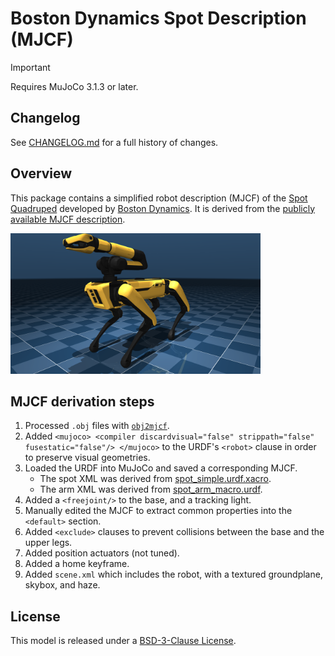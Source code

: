 # Boston Dynamics Spot Description (MJCF)

> [!IMPORTANT]
> Requires MuJoCo 3.1.3 or later.

## Changelog

See [CHANGELOG.md](./CHANGELOG.md) for a full history of changes.

## Overview

This package contains a simplified robot description (MJCF) of the [Spot
Quadruped](https://bostondynamics.com/products/spot/) developed by [Boston
Dynamics](https://bostondynamics.com/). It is derived from the [publicly
available MJCF description](https://github.com/bdaiinstitute/spot_ros2).

<p float="left">
  <img src="spot.png" width="400">
</p>

## MJCF derivation steps

1. Processed `.obj` files with [`obj2mjcf`](https://github.com/kevinzakka/obj2mjcf).
2. Added `<mujoco> <compiler discardvisual="false" strippath="false" fusestatic="false"/> </mujoco>` to the URDF's
   `<robot>` clause in order to preserve visual geometries.
3. Loaded the URDF into MuJoCo and saved a corresponding MJCF.
    * The spot XML was derived from [spot_simple.urdf.xacro](https://github.com/bdaiinstitute/spot_ros2/blob/main/spot_description/urdf/spot_simple.urdf.xacro).
    * The arm XML was derived from [spot_arm_macro.urdf](https://github.com/bdaiinstitute/spot_ros2/blob/main/spot_description/urdf/spot_arm_macro.urdf).
4. Added a `<freejoint/>` to the base, and a tracking light.
5. Manually edited the MJCF to extract common properties into the `<default>` section.
6. Added `<exclude>` clauses to prevent collisions between the base and the upper legs.
7. Added position actuators (not tuned).
8. Added a home keyframe.
9. Added `scene.xml` which includes the robot, with a textured groundplane, skybox, and haze.

## License

This model is released under a [BSD-3-Clause License](LICENSE).
